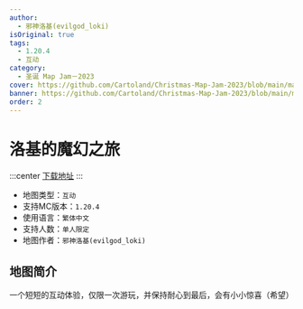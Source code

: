 ```yaml
---
author:
  - 邪神洛基(evilgod_loki)
isOriginal: true
tags:
  - 1.20.4
  - 互动
category:
  - 圣诞 Map Jam－2023
cover: https://github.com/Cartoland/Christmas-Map-Jam-2023/blob/main/maps/%E6%B4%9B%E5%9F%BA%E7%9A%84%E9%AD%94%E5%B9%BB%E4%B9%8B%E6%97%85/files/title.png?raw=true
banner: https://github.com/Cartoland/Christmas-Map-Jam-2023/blob/main/maps/%E6%B4%9B%E5%9F%BA%E7%9A%84%E9%AD%94%E5%B9%BB%E4%B9%8B%E6%97%85/files/title.png?raw=true
order: 2
---
```


# 洛基的魔幻之旅

:::center
[下载地址](https://drive.google.com/file/d/121tCZBL55Q28ve_ydw8gpIqnfupcyDMz-I2ug)
:::

- 地图类型：`互动`
- 支持MC版本：`1.20.4`
- 使用语言：`繁体中文`
- 支持人数：`单人限定`
- 地图作者：`邪神洛基(evilgod_loki)`

## 地图简介

一个短短的互动体验，仅限一次游玩，并保持耐心到最后，会有小小惊喜（希望）
